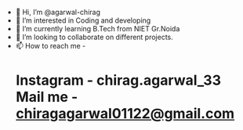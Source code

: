 - 👋 Hi, I’m @agarwal-chirag
- 👀 I’m interested in Coding and developing
- 🌱 I’m currently learning B.Tech from NIET Gr.Noida
- 💞️ I’m looking to collaborate on different projects.
- 📫 How to reach me - <H1>Instagram - chirag.agarwal_33<br>
                       Mail me - chiragagarwal01122@gmail.com

<!---
agarwal-chirag/agarwal-chirag is a ✨ special ✨ repository because its `README.md` (this file) appears on your GitHub profile.
You can click the Preview link to take a look at your changes.
--->
